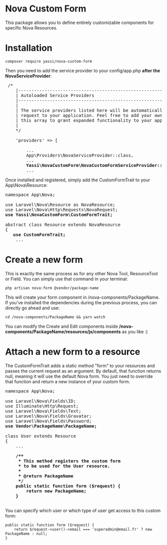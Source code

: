 
# Nova Custom Form
This package allows you to define entirely customizable components for specific Nova Resources.

# Installation 

```
composer require yassi/nova-custom-form
```

Then you need to add the service provider to your config/app.php **after the NovaServiceProvider**:

<pre>
 /*
    |--------------------------------------------------------------------------
    | Autoloaded Service Providers
    |--------------------------------------------------------------------------
    |
    | The service providers listed here will be automatically loaded on the
    | request to your application. Feel free to add your own services to
    | this array to grant expanded functionality to your applications.
    |
    */

    'providers' => [

        ...
        App\Providers\NovaServiceProvider::class,
        ...
        <b>Yassi\NovaCustomForm\NovaCustomFormServiceProvider::class,</b>
        ...
</pre>

Once installed and registered, simply add the CustomFormTrait to your App\Nova\Resource:

<pre>
namespace App\Nova;

use Laravel\Nova\Resource as NovaResource;
use Laravel\Nova\Http\Requests\NovaRequest;
<b>use Yassi\NovaCustomForm\CustomFormTrait;</b>

abstract class Resource extends NovaResource
{
   <b>use CustomFormTrait;</b>
    ...
</pre>

# Create a new form 
This is exactly the same process as for any other Nova Tool, ResourceTool or Field. You can simply use that command in your terminal:

```
php artisan nova:form @vendor/package-name
```

This will create your form component in /nova-components/PackageName. If you've installed the dependencies during the previous process, you can directly go ahead and use:

```
cd /nova-components/PackageName && yarn watch
```

You can modify the Create and Edit components inside <b>/nova-components/PackageName/resources/js/components</b> as you like :)

# Attach a new form to a resource
The CustomFormTrait adds a static method "form" to your resources and passes the current request as an argument. By default, that function returns null, meaning it will use the default Nova form. You just need to override that function and return a new instance of your custom form.

<pre>
namespace App\Nova;

use Laravel\Nova\Fields\ID;
use Illuminate\Http\Request;
use Laravel\Nova\Fields\Text;
use Laravel\Nova\Fields\Gravatar;
use Laravel\Nova\Fields\Password;
<b>use Vendor\PackageName\PackageName;</b>

class User extends Resource
{
    ...
    <b>
    /**
     * This method registers the custom form
     * to be used for the User resource.
     * 
     * @return PackageName
     */
    public static function form ($request) {
        return new PackageName;
    }
    </b>
</pre>

You can specify which user or which type of user get access to this custom form:

```
public static function form ($request) {
    return $request->user()->email === 'superadmin@email.fr' ? new PackageName : null;
}
```
